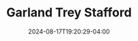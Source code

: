 ---
title: Garland Trey Stafford
date: 2024-08-17T19:20:29-04:00
aliases: 
  - /people/trey-stafford/
other_names: 
 - Trey Stafford
featured_image: Trey-Stafford.webp 
featured_image_attr: Karen Bowden
featured_image_attr_link: 
featured_image_alt: 
featured_image_caption: 
Socials:
  Facebook: garlandestafford
  Twitter: 
  Instagram: garlandestafford
  LinkedIn: garlandstafford
  IBDB: 
  IMDb:
  Website: 
---